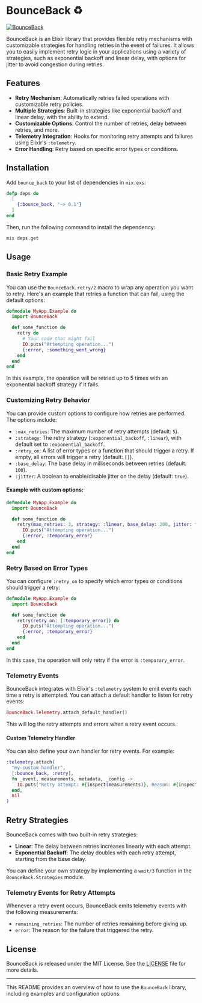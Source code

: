 # BounceBack ♻️

[![BounceBack](https://img.shields.io/hexpm/v/kase.svg)](https://hex.pm/packages/bounce_back/0.1.0)

BounceBack is an Elixir library that provides flexible retry mechanisms with customizable strategies for handling retries in the event of failures. It allows you to easily implement retry logic in your applications using a variety of strategies, such as exponential backoff and linear delay, with options for jitter to avoid congestion during retries.

## Features

- **Retry Mechanism**: Automatically retries failed operations with customizable retry policies.
- **Multiple Strategies**: Built-in strategies like exponential backoff and linear delay, with the ability to extend.
- **Customizable Options**: Control the number of retries, delay between retries, and more.
- **Telemetry Integration**: Hooks for monitoring retry attempts and failures using Elixir's `:telemetry`.
- **Error Handling**: Retry based on specific error types or conditions.

## Installation

Add `bounce_back` to your list of dependencies in `mix.exs`:

```elixir
defp deps do
  [
    {:bounce_back, "~> 0.1"}
  ]
end
```

Then, run the following command to install the dependency:

```bash
mix deps.get
```

## Usage

### Basic Retry Example

You can use the `BounceBack.retry/2` macro to wrap any operation you want to retry. Here's an example that retries a function that can fail, using the default options:

```elixir
defmodule MyApp.Example do
  import BounceBack

  def some_function do
    retry do
      # Your code that might fail
      IO.puts("Attempting operation...")
      {:error, :something_went_wrong}
    end
  end
end
```

In this example, the operation will be retried up to 5 times with an exponential backoff strategy if it fails.

### Customizing Retry Behavior

You can provide custom options to configure how retries are performed. The options include:

- `:max_retries`: The maximum number of retry attempts (default: `5`).
- `:strategy`: The retry strategy (`:exponential_backoff`, `:linear`), with default set to `:exponential_backoff`.
- `:retry_on`: A list of error types or a function that should trigger a retry. If empty, all errors will trigger a retry (default: `[]`).
- `:base_delay`: The base delay in milliseconds between retries (default: `100`).
- `:jitter`: A boolean to enable/disable jitter on the delay (default: `true`).

#### Example with custom options:

```elixir
defmodule MyApp.Example do
  import BounceBack

  def some_function do
    retry(max_retries: 3, strategy: :linear, base_delay: 200, jitter: false) do
      IO.puts("Attempting operation...")
      {:error, :temporary_error}
    end
  end
end
```

### Retry Based on Error Types

You can configure `:retry_on` to specify which error types or conditions should trigger a retry:

```elixir
defmodule MyApp.Example do
  import BounceBack

  def some_function do
    retry(retry_on: [:temporary_error]) do
      IO.puts("Attempting operation...")
      {:error, :temporary_error}
    end
  end
end
```

In this case, the operation will only retry if the error is `:temporary_error`.

### Telemetry Events

BounceBack integrates with Elixir's `:telemetry` system to emit events each time a retry is attempted. You can attach a default handler to listen for retry events:

```elixir
BounceBack.Telemetry.attach_default_handler()
```

This will log the retry attempts and errors when a retry event occurs.

#### Custom Telemetry Handler

You can also define your own handler for retry events. For example:

```elixir
:telemetry.attach(
  "my-custom-handler",
  [:bounce_back, :retry],
  fn _event, measurements, metadata, _config ->
    IO.puts("Retry attempt: #{inspect(measurements)}, Reason: #{inspect(metadata[:error])}")
  end,
  nil
)
```

## Retry Strategies

BounceBack comes with two built-in retry strategies:

- **Linear**: The delay between retries increases linearly with each attempt.
- **Exponential Backoff**: The delay doubles with each retry attempt, starting from the base delay.

You can define your own strategy by implementing a `wait/3` function in the `BounceBack.Strategies` module.

### Telemetry Events for Retry Attempts

Whenever a retry event occurs, BounceBack emits telemetry events with the following measurements:

- `remaining_retries`: The number of retries remaining before giving up.
- `error`: The reason for the failure that triggered the retry.

## License

BounceBack is released under the MIT License. See the [LICENSE](LICENSE) file for more details.

---

This README provides an overview of how to use the `BounceBack` library, including examples and configuration options.

